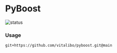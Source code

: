 # PyBoost

![status](https://github.com/vitalibo/pyboost/actions/workflows/ci.yaml/badge.svg)

### Usage

```requirements.txt
git+https://github.com/vitalibo/pyboost.git@main
```
